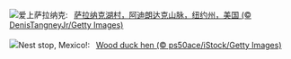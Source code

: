 ![](https://www.bing.com/th?id=OHR.SaranacLake_ZH-CN0224689397_UHD.jpg&w=1000)爱上萨拉纳克:&nbsp;&ensp;[萨拉纳克湖村，阿迪朗达克山脉，纽约州，美国 (© DenisTangneyJr/Getty Images)](https://www.bing.com/th?id=OHR.SaranacLake_ZH-CN0224689397_UHD.jpg)
<br><br/>
![](https://www.bing.com/th?id=OHR.WoodDuckHen_EN-US0382439406_UHD.jpg&w=1000)Nest stop, Mexico!:&nbsp;&ensp;[Wood duck hen (© ps50ace/iStock/Getty Images)](https://www.bing.com/th?id=OHR.WoodDuckHen_EN-US0382439406_UHD.jpg)
<br><br/>

